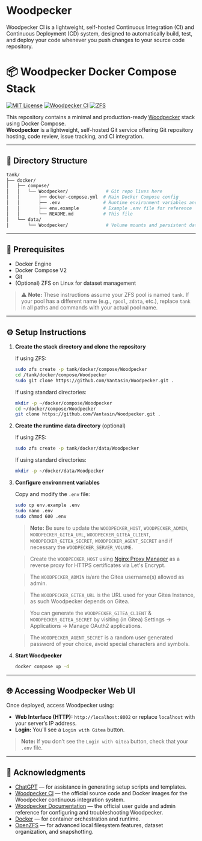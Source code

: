 # Woodpecker

Woodpecker CI is a lightweight, self-hosted Continuous Integration (CI) and Continuous Deployment (CD) system, designed to automatically build, test, and deploy your code whenever you push changes to your source code repository.

# 📦 Woodpecker Docker Compose Stack

[![MIT License](https://img.shields.io/github/license/Vantasin/Woodpecker?style=flat-square)](LICENSE)
[![Woodpecker CI](https://img.shields.io/badge/Woodpecker%20CI-self--hosted-green?logo=drone&style=flat-square)](https://woodpecker-ci.org/)
[![ZFS](https://img.shields.io/badge/ZFS-OpenZFS-blue?style=flat-square)](https://openzfs.org/)

This repository contains a minimal and production-ready [Woodpecker](https://woodpecker-ci.org/) stack using Docker Compose.  
**Woodpecker** is a lightweight, self-hosted Git service offering Git repository hosting, code review, issue tracking, and CI integration.

---

## 📁 Directory Structure

```bash
tank/
├── docker/
│   ├── compose/
│   │   └── Woodpecker/              # Git repo lives here
│   │       ├── docker-compose.yml  # Main Docker Compose config
│   │       ├── .env                # Runtime environment variables and secrets (gitignored!)
│   │       ├── env.example         # Example .env file for reference
│   │       └── README.md           # This file
│   └── data/
│       └── Woodpecker/              # Volume mounts and persistent data
```

---

## 🧰 Prerequisites

* Docker Engine
* Docker Compose V2
* Git
* (Optional) ZFS on Linux for dataset management

> ⚠️ **Note:** These instructions assume your ZFS pool is named `tank`. If your pool has a different name (e.g., `rpool`, `zdata`, etc.), replace `tank` in all paths and commands with your actual pool name.

---

## ⚙️ Setup Instructions

1. **Create the stack directory and clone the repository**

   If using ZFS:
   ```bash
   sudo zfs create -p tank/docker/compose/Woodpecker
   cd /tank/docker/compose/Woodpecker
   sudo git clone https://github.com/Vantasin/Woodpecker.git .
   ```

   If using standard directories:
   ```bash
   mkdir -p ~/docker/compose/Woodpecker
   cd ~/docker/compose/Woodpecker
   git clone https://github.com/Vantasin/Woodpecker.git .
   ```

2. **Create the runtime data directory** (optional)

   If using ZFS:
   ```bash
   sudo zfs create -p tank/docker/data/Woodpecker
   ```

   If using standard directories:
   ```bash
   mkdir -p ~/docker/data/Woodpecker
   ```

3. **Configure environment variables**

   Copy and modify the `.env` file:

   ```bash
   sudo cp env.example .env
   sudo nano .env
   sudo chmod 600 .env
   ```

   > **Note:** Be sure to update the `WOODPECKER_HOST`, `WOODPECKER_ADMIN`, `WOODPECKER_GITEA_URL`, `WOODPECKER_GITEA_CLIENT`, `WOODPECKER_GITEA_SECRET`, `WOODPECKER_AGENT_SECRET` and if necessary the `WOODPECKER_SERVER_VOLUME`.

   > Create the `WOODPECKER_HOST` using [Nginx Proxy Manager](https://github.com/Vantasin/Nginx-Proxy-Manager.git) as a reverse proxy for HTTPS certificates via Let's Encrypt.

   > The `WOODPECKER_ADMIN` is/are the Gitea username(s) allowed as admin.

   > The `WOODPECKER_GITEA_URL` is the URL used for your Gitea Instance, as such Woodpecker depends on Gitea.

   > You can generate the `WOODPECKER_GITEA_CLIENT` & `WOODPECKER_GITEA_SECRET` by visiting (in Gitea) Settings -> Applications -> Manage OAuth2 applications.
   
   > The `WOODPECKER_AGENT_SECRET` is a random user generated password of your choice, avoid special characters and symbols.

4. **Start Woodpecker**

   ```bash
   docker compose up -d
   ```

---

## 🌐 Accessing Woodpecker Web UI

Once deployed, access Woodpecker using:

- **Web Interface (HTTP):** `http://localhost:8002` or replace `localhost` with your server’s IP address.  
- **Login:** You'll see a `Login with Gitea` button.
> **Note:** If you don’t see the `Login with Gitea` button, check that your `.env` file.

---

## 🙏 Acknowledgments

- [ChatGPT](https://openai.com/chatgpt) — for assistance in generating setup scripts and templates.
- [Woodpecker CI](https://github.com/woodpecker-ci/woodpecker) — the official source code and Docker images for the Woodpecker continuous integration system.
- [Woodpecker Documentation](https://woodpecker-ci.org/docs/intro) — the official user guide and admin reference for configuring and troubleshooting Woodpecker.
- [Docker](https://www.docker.com/) — for container orchestration and runtime.
- [OpenZFS](https://openzfs.org/) — for advanced local filesystem features, dataset organization, and snapshotting.
